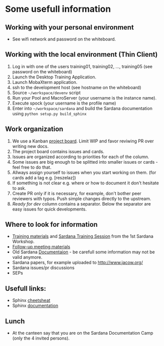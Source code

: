 # Some usefull information

## Working with your personal environment

* See wifi network and password on the whiteboard.

## Working with the local environment (Thin Client)

1. Log in with one of the users training01, training02, ..., training05 (see password on the whiteboard)
2. Launch the Desktop Training Application.
3. Launch MobaXterm application.
4. ssh to the development host (see hostname on the whiteboard)
5. Source `~/workspace/devenv` script
6. Run your Pool and MacroServer (your username is the instance name).
7. Execute spock (your username is the profile name)
8. Enter into `~/workspace/sardana` and build the Sardana documentation using `python setup.py build_sphinx`

## Work organization

1. We use a Kanban [project board](https://github.com/sardana-org/sardana/projects/1).
   Limit WIP and favor reviwing PR over writing new docs.
2. The project board contains issues and cards.
3. Issues are organized according to priorities for each of the column.
4. Some issues are big enough to be splitted into smaller issues or cards - feel free to do that.
5. Allways assign yourself to issues when you start working on them. (for cards add a tag e.g. \[reszelaz\])
6. If something is not clear e.g. where or how to document it don't hesitate to ask.
7. Create PR only if it is necessary, for example, don't bother peer reviewers with typos.
   Push simple changes directly to the upstream.
8. *Ready for dev* column contains a separator. Below the separator are easy issues for quick developments.

## Where to look for information

* [Training materials](https://github.com/sardana-org/sardana-training) and [Sardana Training Session](https://sourceforge.net/p/sardana/wiki/SardanaTraining-WorkshopBCN20130522) from the 1st Sardana Workshop.
* [Follow-up meeting materials](https://github.com/sardana-org/sardana-followup)
* Old Sardana [Documentaion](http://www.sardana-controls.org/en/latest/devel/api/tango_device_pool.html) - be carefull some information may not be valid anymore.
* Sardana papers, for example uploaded to http://www.jacow.org/
* Sardana issues/pr discussions
* SEPs

## Usefull links:

* Sphinx [cheetsheat](https://matplotlib.org/sampledoc/cheatsheet.html)
* Sphinx [documentation](http://www.sphinx-doc.org/en/master/index.html)

## Lunch

* At the canteen say that you are on the Sardana Documentation Camp (only the 4 invited persons).
